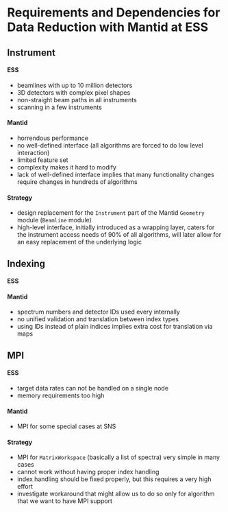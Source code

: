 # Requirements and Dependencies for Data Reduction with Mantid at ESS

## Instrument

#### ESS

- beamlines with up to 10 million detectors
- 3D detectors with complex pixel shapes
- non-straight beam paths in all instruments
- scanning in a few instruments

#### Mantid

- horrendous performance
- no well-defined interface (all algorithms are forced to do low level interaction)
- limited feature set
- complexity makes it hard to modify
- lack of well-defined interface implies that many functionality changes require changes in hundreds of algorithms

#### Strategy

- design replacement for the `Instrument` part of the Mantid `Geometry` module (`Beamline` module)
- high-level interface, initially introduced as a wrapping layer, caters for the instrument access needs of 90% of all algorithms, will later allow for an easy replacement of the underlying logic


## Indexing

#### ESS

#### Mantid

- spectrum numbers and detector IDs used every internally
- no unified validation and translation between index types
- using IDs instead of plain indices implies extra cost for translation via maps



## MPI

#### ESS

- target data rates can not be handled on a single node
- memory requirements too high

#### Mantid

- MPI for some special cases at SNS

#### Strategy

- MPI for `MatrixWorkspace` (basically a list of spectra) very simple in many cases
- cannot work without having proper index handling
- index handling should be fixed properly, but this requires a very high effort
- investigate workaround that might allow us to do so only for algorithm that we want to have MPI support
